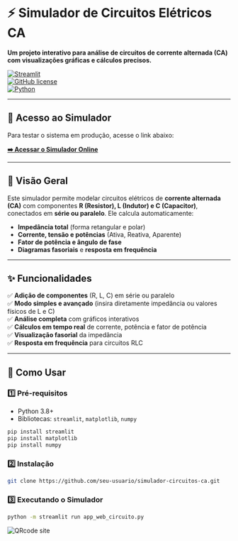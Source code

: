 # ⚡ Simulador de Circuitos Elétricos CA

**Um projeto interativo para análise de circuitos de corrente alternada (CA) com visualizações gráficas e cálculos precisos.**

[![Streamlit](https://static.streamlit.io/badges/streamlit_badge_black_white.svg)](https://your-streamlit-app-url.streamlit.app/)  
[![GitHub license](https://img.shields.io/github/license/seu-usuario/simulador-circuitos-ca)](https://github.com/seu-usuario/simulador-circuitos-ca/blob/main/LICENSE)  
[![Python](https://img.shields.io/badge/Python-3.8%2B-blue)](https://www.python.org/)  

---

## 🚀 Acesso ao Simulador

Para testar o sistema em produção, acesse o link abaixo:

**[➡️ Acessar o Simulador Online](https://phasorgens-2vethzezvwz4ajhsj7a2is.streamlit.app/)**

---

## 📌 Visão Geral

Este simulador permite modelar circuitos elétricos de **corrente alternada (CA)** com componentes **R (Resistor), L (Indutor) e C (Capacitor)**, conectados em **série ou paralelo**. Ele calcula automaticamente:

- **Impedância total** (forma retangular e polar)
- **Corrente, tensão e potências** (Ativa, Reativa, Aparente)
- **Fator de potência e ângulo de fase**
- **Diagramas fasoriais** e **resposta em frequência**

---

## ✨ Funcionalidades

✅ **Adição de componentes** (R, L, C) em série ou paralelo  
✅ **Modo simples e avançado** (insira diretamente impedância ou valores físicos de L e C)  
✅ **Análise completa** com gráficos interativos  
✅ **Cálculos em tempo real** de corrente, potência e fator de potência  
✅ **Visualização fasorial** da impedância  
✅ **Resposta em frequência** para circuitos RLC  

---

## 🚀 Como Usar

### 1️⃣ Pré-requisitos
- Python 3.8+
- Bibliotecas: `streamlit`, `matplotlib`, `numpy`
```bash
pip install streamlit
pip install matplotlib
pip install numpy
````
### 2️⃣ Instalação
```bash
git clone https://github.com/seu-usuario/simulador-circuitos-ca.git
````

### 3️⃣ Executando o Simulador
```bash
python -m streamlit run app_web_circuito.py
````

![QRcode site](https://github.com/user-attachments/assets/fae18465-c883-4669-a619-573647bcacdb)
